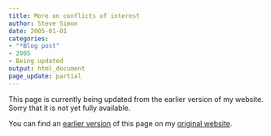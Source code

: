 ```yaml
---
title: More on conflicts of interest
author: Steve Simon
date: 2005-01-01
categories:
- "*Blog post"
- 2005
- Being updated
output: html_document
page_update: partial
---
```


This page is currently being updated from the earlier version of my website. Sorry that it is not yet fully available.

<!---More--->

You can find an [earlier version][sim1] of this page on my [original website][sim2].


[sim1]: http://www.pmean.com/05/ConflictInterest.html
[sim2]: http://www.pmean.com/original_site.html
